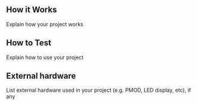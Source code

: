 <!---

This file is used to generate your project datasheet. Please fill in the information below and delete any unused
sections.

You can also include images in this folder and reference them in the markdown. Each image must be less than
512 kb in size, and the combined size of all images must be less than 1 MB.
-->

## How it Works

Explain how your project works

## How to Test

Explain how to use your project

## External hardware

List external hardware used in your project (e.g. PMOD, LED display, etc), if any
